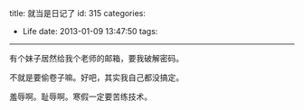 title: 就当是日记了
id: 315
categories:
  - Life
date: 2013-01-09 13:47:50
tags:
---

有个妹子居然给我个老师的邮箱，要我破解密码。

不就是要偷卷子嘛。好吧，其实我自己都没搞定。

羞辱啊。耻辱啊。寒假一定要苦练技术。